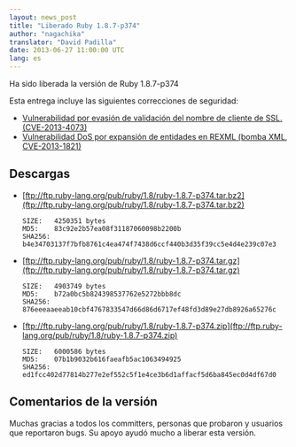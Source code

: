 ```yaml
---
layout: news_post
title: "Liberado Ruby 1.8.7-p374"
author: "nagachika"
translator: "David Padilla"
date: 2013-06-27 11:00:00 UTC
lang: es
---
```


Ha sido liberada la versión de Ruby 1.8.7-p374

Esta entrega incluye las siguientes correcciones de seguridad:

 * [Vulnerabilidad por evasión de validación del nombre de cliente de SSL. (CVE-2013-4073)](/es/news/2013/06/27/hostname-check-bypassing-vulnerability-in-openssl-client-cve-2013-4073/)
 * [Vulnerabilidad DoS por expansión de entidades en REXML (bomba XML, CVE-2013-1821)](/es/news/2013/02/22/rexml-dos-2013-02-22/)

## Descargas

* [ftp://ftp.ruby-lang.org/pub/ruby/1.8/ruby-1.8.7-p374.tar.bz2](ftp://ftp.ruby-lang.org/pub/ruby/1.8/ruby-1.8.7-p374.tar.bz2)

      SIZE:   4250351 bytes
      MD5:    83c92e2b57ea08f31187060098b2200b
      SHA256: b4e34703137f7bfb8761c4ea474f7438d6ccf440b3d35f39cc5e4d4e239c07e3

* [ftp://ftp.ruby-lang.org/pub/ruby/1.8/ruby-1.8.7-p374.tar.gz](ftp://ftp.ruby-lang.org/pub/ruby/1.8/ruby-1.8.7-p374.tar.gz)

      SIZE:   4903749 bytes
      MD5:    b72a0bc5b824398537762e5272bbb8dc
      SHA256: 876eeeaaeeab10cbf4767833547d66d86d6717ef48fd3d89e27db8926a65276c

* [ftp://ftp.ruby-lang.org/pub/ruby/1.8/ruby-1.8.7-p374.zip](ftp://ftp.ruby-lang.org/pub/ruby/1.8/ruby-1.8.7-p374.zip)

      SIZE:   6000586 bytes
      MD5:    07b1b9032b616faeafb5ac1063494925
      SHA256: ed1fcc402d77814b277e2ef552c5f1e4ce3b6d1affacf5d6ba845ec0d4df67d0

## Comentarios de la versión

Muchas gracias a todos los committers, personas que probaron y usuarios que reportaron
bugs. Su apoyo ayudó mucho a liberar esta versión.
